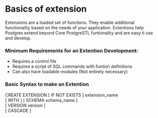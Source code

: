 <h1>Basics of extension</h1>

<p>Extensions are a loaded set of functions. They enable additional functionality based on the needs of your application. 
Extentions help Postgres extend beyond Core PostgreSTL funtionality and are easy ti use and develop.</p>
<h3>Minimum Requirements for an Extention Development:</h3>
<ul>
  <li> Requires a control file
  <li> Requires a script of SQL commands with funtion definitions
  <li> Can also have loadable modules (Not entirely necessary)
</ul>

<h3>Basic Syntax to make an Extention</h3>
CREATE EXTENSION [ IF NOT EXISTS ] extension_name<br>
    [ WITH ] [ SCHEMA schema_name ]<br>
             [ VERSION version ]<br>
             [ CASCADE ]<br>
